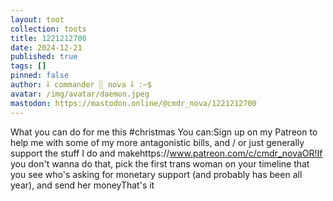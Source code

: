 ```yaml
---
layout: toot
collection: toots
title: 1221212700
date: 2024-12-21
published: true
tags: []
pinned: false
author: ⸸ commander ░ nova ⸸ :~$
avatar: /img/avatar/daemon.jpeg
mastodon: https://mastodon.online/@cmdr_nova/1221212700
---
```


What you can do for me this #christmas You can:Sign up on my Patreon to help me with some of my more antagonistic bills, and / or just generally support the stuff I do and makehttps://www.patreon.com/c/cmdr_novaOR!If you don't wanna do that, pick the first trans woman on your timeline that you see who's asking for monetary support (and probably has been all year), and send her moneyThat's it
